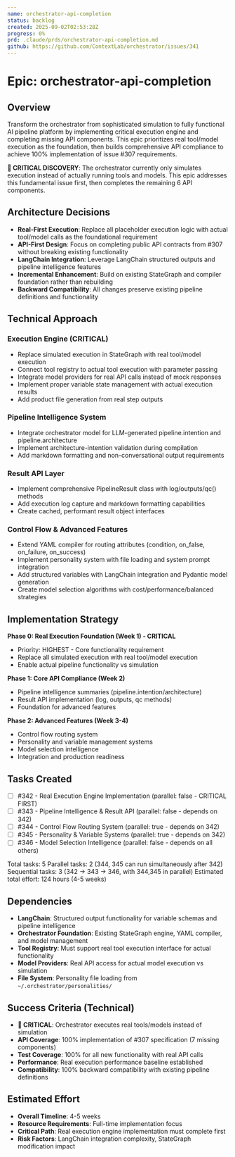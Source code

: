 ```yaml
---
name: orchestrator-api-completion
status: backlog
created: 2025-09-02T02:53:28Z
progress: 0%
prd: .claude/prds/orchestrator-api-completion.md
github: https://github.com/ContextLab/orchestrator/issues/341
---
```


# Epic: orchestrator-api-completion

## Overview

Transform the orchestrator from sophisticated simulation to fully functional AI pipeline platform by implementing critical execution engine and completing missing API components. This epic prioritizes real tool/model execution as the foundation, then builds comprehensive API compliance to achieve 100% implementation of issue #307 requirements.

**🚨 CRITICAL DISCOVERY**: The orchestrator currently only simulates execution instead of actually running tools and models. This epic addresses this fundamental issue first, then completes the remaining 6 API components.

## Architecture Decisions

- **Real-First Execution**: Replace all placeholder execution logic with actual tool/model calls as the foundational requirement
- **API-First Design**: Focus on completing public API contracts from #307 without breaking existing functionality
- **LangChain Integration**: Leverage LangChain structured outputs and pipeline intelligence features
- **Incremental Enhancement**: Build on existing StateGraph and compiler foundation rather than rebuilding
- **Backward Compatibility**: All changes preserve existing pipeline definitions and functionality

## Technical Approach

### Execution Engine (CRITICAL)
- Replace simulated execution in StateGraph with real tool/model execution
- Connect tool registry to actual tool execution with parameter passing
- Integrate model providers for real API calls instead of mock responses
- Implement proper variable state management with actual execution results
- Add product file generation from real step outputs

### Pipeline Intelligence System
- Integrate orchestrator model for LLM-generated pipeline.intention and pipeline.architecture
- Implement architecture-intention validation during compilation
- Add markdown formatting and non-conversational output requirements

### Result API Layer
- Implement comprehensive PipelineResult class with log/outputs/qc() methods
- Add execution log capture and markdown formatting capabilities
- Create cached, performant result object interfaces

### Control Flow & Advanced Features
- Extend YAML compiler for routing attributes (condition, on_false, on_failure, on_success)
- Implement personality system with file loading and system prompt integration
- Add structured variables with LangChain integration and Pydantic model generation
- Create model selection algorithms with cost/performance/balanced strategies

## Implementation Strategy

**Phase 0: Real Execution Foundation (Week 1) - CRITICAL**
- Priority: HIGHEST - Core functionality requirement
- Replace all simulated execution with real tool/model execution
- Enable actual pipeline functionality vs simulation

**Phase 1: Core API Compliance (Week 2)**
- Pipeline intelligence summaries (pipeline.intention/architecture)
- Result API implementation (log, outputs, qc methods)
- Foundation for advanced features

**Phase 2: Advanced Features (Week 3-4)**
- Control flow routing system
- Personality and variable management systems
- Model selection intelligence
- Integration and production readiness

## Tasks Created
- [ ] #342 - Real Execution Engine Implementation (parallel: false - CRITICAL FIRST)
- [ ] #343 - Pipeline Intelligence & Result API (parallel: false - depends on 342)
- [ ] #344 - Control Flow Routing System (parallel: true - depends on 342)
- [ ] #345 - Personality & Variable Systems (parallel: true - depends on 342)  
- [ ] #346 - Model Selection Intelligence (parallel: false - depends on all others)

Total tasks: 5
Parallel tasks: 2 (344, 345 can run simultaneously after 342)
Sequential tasks: 3 (342 → 343 → 346, with 344,345 in parallel)
Estimated total effort: 124 hours (4-5 weeks)

## Dependencies

- **LangChain**: Structured output functionality for variable schemas and pipeline intelligence
- **Orchestrator Foundation**: Existing StateGraph engine, YAML compiler, and model management
- **Tool Registry**: Must support real tool execution interface for actual functionality
- **Model Providers**: Real API access for actual model execution vs simulation
- **File System**: Personality file loading from `~/.orchestrator/personalities/`

## Success Criteria (Technical)

- **🚨 CRITICAL**: Orchestrator executes real tools/models instead of simulation
- **API Coverage**: 100% implementation of #307 specification (7 missing components)
- **Test Coverage**: 100% for all new functionality with real API calls
- **Performance**: Real execution performance baseline established
- **Compatibility**: 100% backward compatibility with existing pipeline definitions

## Estimated Effort

- **Overall Timeline**: 4-5 weeks
- **Resource Requirements**: Full-time implementation focus
- **Critical Path**: Real execution engine implementation must complete first
- **Risk Factors**: LangChain integration complexity, StateGraph modification impact